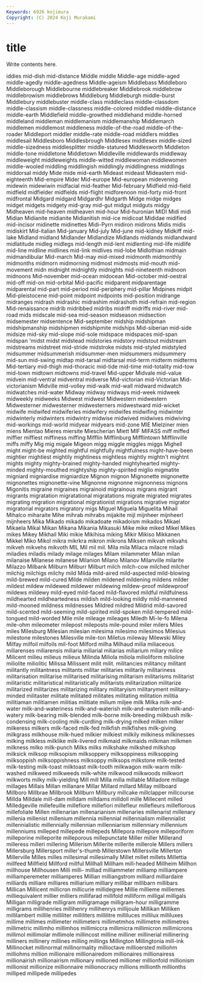 ```yaml
---
Keywords: 6926 kojimura
Copyright: (C) 2024 Koji Murakami
---
```


# title

Write contents here.



iddies mid-dish mid-distance Middle middle Middle-age middle-aged middle-agedly middle-agedness Middle-ageism
Middlebass Middleboro Middleborough Middlebourne middlebreaker Middlebrook middlebrow middlebrowism middlebrows Middleburg
Middleburgh middle-burst Middlebury middlebuster middle-class middleclass middle-classdom middle-classism middle-classness middle-colored
middled middle-distance middle-earth Middlefield middle-growthed middlehand middle-horned middleland middleman middlemanism
middlemanship Middlemarch middlemen middlemost middleness middle-of-the-road middle-of-the-roader Middleport middler middle-rate
middle-road middlers middles middlesail Middlesboro Middlesbrough Middlesex middlesex middle-sized middle-sizedness
middlesplitter middle-statured Middlesworth Middleton middle-tone middletone Middletown Middleville middlewards middleway
middleweight middleweights middle-witted middlewoman middlewomen middle-wooled middling middlingish middlingly middlingness
middlings middorsal middy Mide mide mid-earth Mideast mideast Mideastern mid-eighteenth
Mid-empire Mider Mid-europe Mid-european midevening midewin midewiwin midfacial mid-feather Mid-february
Midfield mid-field midfield midfielder midfields mid-flight midforenoon mid-forty mid-front midfrontal
Midgard midgard Midgardhr Midgarth Midge midge midges midget midgets midgety
mid-gray mid-gut midgut midguts midgy Midheaven mid-heaven midheaven mid-hour Mid-huronian
MIDI Midi midi Midian Midianite midianite Midianitish mid-ice midicoat Mididae
midified mid-incisor midinette midinettes Midi-Pyrn midiron midirons Midis midis midiskirt
Mid-italian Mid-january Mid-july Mid-june mid-kidney Midkiff mid-lake Midland midland Midlander
Midlandize Midlands midlands midlandward midlatitude midleg midlegs mid-length mid-lent midlenting
mid-life midlife mid-line midline midlines mid-link midlives mid-lobe Midlothian midmain
midmandibular Mid-march Mid-may mid-mixed midmonth midmonthly midmonths midmorn midmorning midmost
midmosts mid-mouth mid-movement midn midnight midnightly midnights mid-nineteenth midnoon midnoons
Mid-november mid-ocean midocean Mid-october mid-oestral mid-off mid-on mid-orbital Mid-pacific midparent
midparentage midparental mid-part mid-period mid-periphery mid-pillar Midpines midpit Mid-pleistocene mid-point
midpoint midpoints mid-position midrange midranges midrash midrashic midrashim midrashoth mid-refrain
mid-region Mid-renaissance midrib midribbed midribs midriff midriffs mid-river mid-road mids
midscale mid-sea mid-season midseason midsection midsemester midsentence Mid-september midship midshipman
midshipmanship midshipmen midshipmite midships Mid-siberian mid-side midsize mid-sky mid-slope mid-sole
midspace midspaces mid-span midspan 'midst midst midstead midstories midstory midstout
midstream midstreams midstreet mid-stride midstroke midsts mid-styled midstyled midsummer midsummerish
midsummer-men midsummers midsummery mid-sun mid-swing midtap mid-tarsal midtarsal mid-term midterm
midterms Mid-tertiary mid-thigh mid-thoracic mid-tide mid-time mid-totality mid-tow mid-town midtown
midtowns mid-travel Mid-upper Midvale mid-value midvein mid-ventral midventral midverse Mid-victorian
mid-Victorian Mid-victorianism Midville mid-volley mid-walk mid-wall midward midwatch midwatches mid-water
Midway midway midways mid-week midweek midweekly midweeks Midwest midwest Midwestern
midwestern Midwesterner midwesterner midwesterners midwestward mid-wicket midwife midwifed midwiferies midwifery
midwifes midwifing midwinter midwinterly midwinters midwintry midwise midwived midwives midwiving
mid-workings mid-world midyear midyears mid-zone MIE Mielziner mien miens Mientao
Mieres miersite Miescherian Miett MIF MIFASS miff miffed miffier miffiest
miffiness miffing Mifflin Mifflinburg Mifflintown Mifflinville miffs miffy Mig mig
migale Migeon migg miggle miggles miggs Mighell might might-be mighted
mightful mightfully mightfulness might-have-been mightier mightiest mightily mightiness mightless mightly
mightn't mightnt mights mighty mighty-brained mighty-handed mightyhearted mighty-minded mighty-mouthed mightyship
mighty-spirited miglio migmatite migniard migniardise migniardize Mignon mignon Mignonette mignonette
mignonettes mignonette-vine Mignonne mignonne mignonness mignons Migonitis migraine migraines migrainoid
migrainous migrans migrant migrants migratation migratational migratations migrate migrated migrates
migrating migration migrational migrationist migrations migrative migrator migratorial migrators migratory
migs Miguel Miguela Miguelita Mihail Mihalco miharaite Mihe mihrab mihrabs
mijakite mijl mijnheer mijnheerl mijnheers Mika Mikado mikado mikadoate mikadoism
mikados Mikael Mikaela Mikal Mikan Mikana Mikania Mikasuki Mike mike
miked Mikel Mikes mikes Mikey Mikhail Miki mikie Mikihisa miking
Mikir Mikiso Mikkanen Mikkel Miko Mikol mikra mikrkra mikron mikrons
Miksen mikvah mikvahs mikveh mikvehs mikvoth MIL Mil mil mil.
Mila mila Milaca milacre miladi miladies miladis milady milage milages
Milam milammeter Milan milan milanaise Milanese milanese Milanion Milano Milanov
Milanville milarite Milazzo Milbank Milburn Milburr Milburt milch milch-cow milched
milcher milchig milchigs milchy mild Milda mild-aired mild-aspected mild-blowing mild-brewed
mild-cured Milde milden mildened mildening mildens milder mildest mildew mildewed
mildewer mildewing mildew-proof mildewproof mildews mildewy mild-eyed mild-faced mild-flavored mildful
mildfulness mildhearted mildheartedness mildish mild-looking mildly mild-mannered mild-mooned mildness mildnesses
Mildred mildred Mildrid mild-savored mild-scented mild-seeming mild-spirited mild-spoken mild-tempered mild-tongued
mild-worded Mile mile mileage mileages Miledh Mi-le-fo Milena mile-ohm mileometer
milepost mileposts mile-pound miler milers Miles miles Milesburg Milesian milesian
milesima milesimo milesimos Milesius milestone milestones Milesville mile-ton Miletus mileway
Milewski Miley Milfay milfoil milfoils mil-foot Milford milha Milhaud milia
miliaceous miliarenses miliarensis miliaria miliarial miliarias miliarium miliary milice Milicent
milieu milieus milieux Milinda Miliola miliola milioliform milioline miliolite miliolitic
Milissa Milissent milit milit. militancies militancy militant militantly militantness militants
militar militaries militarily militariness militarisation militarise militarised militarising militarism militarisms
militarist militaristic militaristical militaristically militarists militarization militarize militarized militarizes militarizing
military militaryism militaryment military-minded militaster militate militated militates militating militation
militia militiaman militiamen militias militiate milium miljee milk Milka milk-and-water
milk-and-wateriness milk-and-waterish milk-and-waterism milk-and-watery milk-bearing milk-blended milk-borne milk-breeding milkbush milk-condensing
milk-cooling milk-curdling milk-drying milked milken milker milkeress milkers milk-faced milk-fed
milkfish milkfishes milk-giving milkgrass milkhouse milk-hued milkier milkiest milkily milkiness
milkinesses milking milkless milklike milk-livered milkmaid milkmaids milkman milkmen milkness
milko milk-punch Milks milks milkshake milkshed milkshop milksick milksop milksopism
milksoppery milksoppiness milksopping milksoppish milksoppishness milksoppy milksops milkstone milk-tested milk-testing
milk-toast milktoast milk-tooth milkwagon milk-warm milk-washed milkweed milkweeds milk-white milkwood
milkwoods milkwort milkworts milky milk-yielding Mill mill Milla milla millable
Milladore millage millages Millais Millan millanare Millar Millard millard Millay
millboard Millboro Millbrae Millbrook Millburn Millbury millcake millclapper millcourse Millda
Milldale mill-dam milldam milldams milldoll mille Millecent milled Milledgeville millefeuille
millefiore millefiori millefleur millefleurs milleflorous millefoliate Millen millenarian millenarianism millenaries
millenarist millenary millenia millenist millenium millennia millennial millennialism millennialist millennialistic
millennially millennian millenniarism millenniary millennium millenniums milleped millepede millepeds Millepora
millepore milleporiform milleporine milleporite milleporous millepunctate Miller miller Millerand milleress
milleri millering Millerism Millerite millerite millerole Millers millers Millersburg Millersport
miller's-thumb Millerstown Millersville Millerton Millerville Milles milles millesimal millesimally Millet
millet millets Millettia millfeed Millfield Millford millful Millhall Millham mill-headed
Millheim Millhon millhouse Millhousen Milli milli- milliad milliammeter milliamp milliampere
milliamperemeter milliamperes Millian milliangstrom milliard milliardaire milliards milliare milliares milliarium
milliary millibar millibarn millibars Millican Millicent millicron millicurie millidegree Millie
millieme milliemes milliequivalent millier milliers millifarad millifold milliform milligal milligals
Milligan milligrade milligram milligramage milligram-hour milligramme milligrams millihenries millihenry millihenrys
millijoule Millikan Milliken millilambert millile milliliter milliliters millilitre milliluces millilux
milliluxes millime millimes millimeter millimeters millimetmhos millimetre millimetres millimetric millimho
millimhos millimiccra millimicra millimicron millimicrons millimol millimolar millimole millincost milline
milliner millinerial millinering milliners millinery millines milling millings Millington Millingtonia
mill-ink Millinocket millinormal millinormality millioctave millioersted milliohm milliohms million millionaire
millionairedom millionaires millionairess millionairish millionairism millionary millioned millioner millionfold millionism
millionist millionize millionnaire millionocracy millions millionth millionths milliped millipede millipedes
